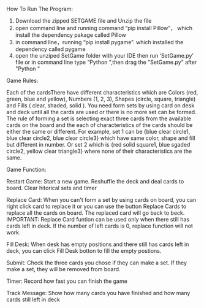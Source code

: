 How To Run The Program:

1.  Download the zipped SETGAME file and Unzip the file 
2.  open command line and running command “pip install Pillow”， which install the dependency pakage called Pillow
3.  in command line，running “pip install pygame”. which installed the dependency called pygame
4.  open the unziped SetGame folder with your IDE then run ‘SetGame.py’ file or in command line type “Python ”,then drag the "SetGame.py" after "Python "

Game Rules:

Each of the cardsThere have different characteristics which are Colors (red, green, blue and yellow), Numbers (1, 2, 3), Shapes (circle, square, triangle) and Fills ( clear, shaded, solid ). You need form sets by using card on desk and deck until all the cards are used or there is no more set can be formed. The rule of forming a set is selecting exact three cards from the available cards on the board and the each of characteristics of the cards should be either the same or different. For example, set 1 can be {blue clear circle1, blue clear circle2, blue clear circle3} which have same color, shape and fill but different in number. Or set 2 which is {red solid square1, blue sgaded circle2, yellow clear triangle3} where none of their characteristics are the same.

Game Function:

Restart Game: Start a new game. Reshuffle the deck and deal cards to board. Clear hitorical sets and timer

Replace Card: When you can't form a set by using cards on board, you can right click card to replace it or you can use the button Replace Cards to replace all the cards on board.               The replaced card will go back to beck. IMPORTANT: Replace Card funtion can be used only when there still has cards left in deck. If the number of left cards is 0,                 replace function will not work.  

Fill Desk: When desk has empty positions and there still has cards left in deck, you can click Fill Desk botton to fill the empty postions.

Submit: Check the three cards you chose if they can make a set. If they make a set, they will be removed from board.

Timer: Record how fast you can finish the game

Track Message: Show how many cards you have finished and how many cards still left in deck  
